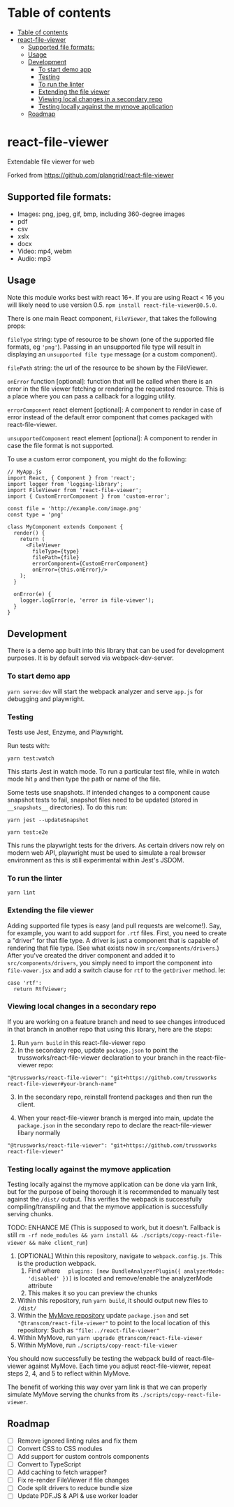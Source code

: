 # Table of contents
- [Table of contents](#table-of-contents)
- [react-file-viewer](#react-file-viewer)
  - [Supported file formats:](#supported-file-formats)
  - [Usage](#usage)
  - [Development](#development)
    - [To start demo app](#to-start-demo-app)
    - [Testing](#testing)
    - [To run the linter](#to-run-the-linter)
    - [Extending the file viewer](#extending-the-file-viewer)
    - [Viewing local changes in a secondary repo](#viewing-local-changes-in-a-secondary-repo)
    - [Testing locally against the mymove application](#testing-locally-against-the-mymove-application)
  - [Roadmap](#roadmap)


# react-file-viewer

Extendable file viewer for web

Forked from https://github.com/plangrid/react-file-viewer

## Supported file formats:

- Images: png, jpeg, gif, bmp, including 360-degree images
- pdf
- csv
- xslx
- docx
- Video: mp4, webm
- Audio: mp3

## Usage

Note this module works best with react 16+. If you are using React < 16 you will likely need to use version 0.5. `npm install react-file-viewer@0.5.0`.

There is one main React component, `FileViewer`, that takes the following props:

`fileType` string: type of resource to be shown (one of the supported file
formats, eg `'png'`). Passing in an unsupported file type will result in displaying
an `unsupported file type` message (or a custom component).

`filePath` string: the url of the resource to be shown by the FileViewer.

`onError` function [optional]: function that will be called when there is an error in the file
viewer fetching or rendering the requested resource. This is a place where you can
pass a callback for a logging utility.

`errorComponent` react element [optional]: A component to render in case of error
instead of the default error component that comes packaged with react-file-viewer.

`unsupportedComponent` react element [optional]: A component to render in case
the file format is not supported.

To use a custom error component, you might do the following:

```
// MyApp.js
import React, { Component } from 'react';
import logger from 'logging-library';
import FileViewer from 'react-file-viewer';
import { CustomErrorComponent } from 'custom-error';

const file = 'http://example.com/image.png'
const type = 'png'

class MyComponent extends Component {
  render() {
    return (
      <FileViewer
        fileType={type}
        filePath={file}
        errorComponent={CustomErrorComponent}
        onError={this.onError}/>
    );
  }

  onError(e) {
    logger.logError(e, 'error in file-viewer');
  }
}
```

## Development

There is a demo app built into this library that can be used for development
purposes. It is by default served via webpack-dev-server.

### To start demo app

`yarn serve:dev` will start the webpack analyzer and serve `app.js` for debugging and playwright.

### Testing

Tests use Jest, Enzyme, and Playwright.

Run tests with:

```
yarn test:watch
```

This starts Jest in watch mode. To run a particular test file, while in watch mode
hit `p` and then type the path or name of the file.

Some tests use snapshots. If intended changes to a component cause snapshot tests
to fail, snapshot files need to be updated (stored in `__snapshots__` directories).
To do this run:

```
yarn jest --updateSnapshot
```

```
yarn test:e2e
```

This runs the playwright tests for the drivers. As certain drivers now rely on modern web API, playwright must be used to
simulate a real browser environment as this is still experimental within Jest's JSDOM.

### To run the linter

`yarn lint`

### Extending the file viewer

Adding supported file types is easy (and pull requests are welcome!). Say, for
example, you want to add support for `.rtf` files. First, you need to create a
"driver" for that file type. A driver is just a component that is capable of
rendering that file type. (See what exists now in `src/components/drivers`.) After
you've created the driver component and added it to `src/components/drivers`, you
simply need to import the component into `file-vewer.jsx` and add a switch clause
for `rtf` to the `getDriver` method. Ie:

```
case 'rtf':
  return RtfViewer;
```

### Viewing local changes in a secondary repo

If you are working on a feature branch and need to see changes introduced in that branch in another repo that using this library, here are the steps:

1. Run `yarn build` in this react-file-viewer repo
2. In the secondary repo, update `package.json` to point the trussworks/react-file-viewer declaration to your branch in the react-file-viewer repo:

```
"@trussworks/react-file-viewer": "git+https://github.com/trussworks react-file-viewer#your-branch-name"
```

3. In the secondary repo, reinstall frontend packages and then run the client.

4. When your react-file-viewer branch is merged into main, update the `package.json` in the secondary repo to declare the react-file-viewer libary normally

`"@trussworks/react-file-viewer": "git+https://github.com/trussworks react-file-viewer"`

### Testing locally against the mymove application
Testing locally against the mymove application can be done via yarn link, but for the purpose of being thorough it is recommended to manually test against the `/dist/` output. This verifies the webpack is successfully compiling/transpiling and that the mymove application is successfully serving chunks.

TODO: ENHANCE ME (This is supposed to work, but it doesn't. Fallback is still `rm -rf node_modules && yarn install && ./scripts/copy-react-file-viewer && make client_run`)
1. [OPTIONAL] Within this repository, navigate to `webpack.config.js`. This is the production webpack.
   1. Find where `  plugins: [new BundleAnalyzerPlugin({ analyzerMode: 'disabled' })]` is located and remove/enable the analyzerMode attribute
   2. This makes it so you can preview the chunks
2. Within this repository, run `yarn build`, it should output new files to `/dist/`
3. Within the [MyMove repository](https://github.com/transcom/mymove) update `package.json` and set `"@transcom/react-file-viewer"` to point to the local location of this repository: Such as `"file:../react-file-viewer"`
4. Within MyMove, run `yarn upgrade @transcom/react-file-viewer`
5. Within MyMove, run `./scripts/copy-react-file-viewer`

You should now successfully be testing the webpack build of react-file-viewer against MyMove. Each time you adjust react-file-viewer, repeat steps 2, 4, and 5 to reflect within MyMove.

The benefit of working this way over yarn link is that we can properly simulate MyMove serving the chunks from its `./scripts/copy-react-file-viewer`.

## Roadmap

- [ ] Remove ignored linting rules and fix them
- [ ] Convert CSS to CSS modules
- [ ] Add support for custom controls components
- [ ] Convert to TypeScript
- [ ] Add caching to fetch wrapper?
- [ ] Fix re-render FileViewer if file changes
- [ ] Code split drivers to reduce bundle size
- [ ] Update PDF.JS & API & use worker loader
